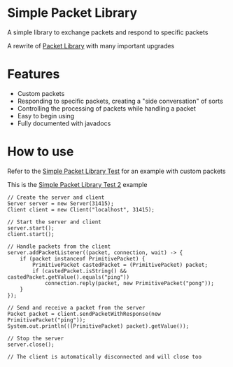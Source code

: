 # Simple Packet Library
A simple library to exchange packets and respond to specific packets

A rewrite of [Packet Library](https://github.com/mega12345mega/Packet-Library) with many important upgrades

# Features
* Custom packets
* Responding to specific packets, creating a "side conversation" of sorts
* Controlling the processing of packets while handling a packet
* Easy to begin using
* Fully documented with javadocs

# How to use
Refer to the [Simple Packet Library Test](https://github.com/mega12345mega/Simple-Packet-Library/blob/main/test/SimplePacketLibraryTest.java) for an example with custom packets

This is the [Simple Packet Library Test 2](https://github.com/mega12345mega/Simple-Packet-Library/blob/main/test/SimplePacketLibraryTest2.java) example
```
// Create the server and client
Server server = new Server(31415);
Client client = new Client("localhost", 31415);

// Start the server and client
server.start();
client.start();

// Handle packets from the client
server.addPacketListener((packet, connection, wait) -> {
    if (packet instanceof PrimitivePacket) {
        PrimitivePacket castedPacket = (PrimitivePacket) packet;
        if (castedPacket.isString() && castedPacket.getValue().equals("ping"))
            connection.reply(packet, new PrimitivePacket("pong"));
    }
});

// Send and receive a packet from the server
Packet packet = client.sendPacketWithResponse(new PrimitivePacket("ping"));
System.out.println(((PrimitivePacket) packet).getValue());

// Stop the server
server.close();

// The client is automatically disconnected and will close too
```
